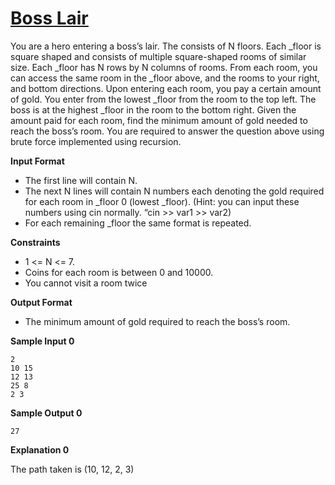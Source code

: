 # [Boss Lair](https://www.hackerrank.com/contests/cmpn302-fall2021-hw1/challenges/boss-lair)

You are a hero entering a boss’s lair. The consists of N floors. Each _floor is square shaped and consists of multiple square-shaped rooms of similar size. Each _floor has N rows by N columns of rooms. From each room, you can access the same room in the _floor above, and the rooms to your right, and bottom directions. Upon entering each room, you pay a certain amount of gold. You enter from the lowest _floor from the room to the top left. The boss is at the highest _floor in the room to the bottom right. Given the amount paid for each room, find the minimum amount of gold needed to reach the boss’s room. You are required to answer the question above using brute force implemented using recursion.

**Input Format**

- The first line will contain N.
- The next N lines will contain N numbers each denoting the gold required for each room in _floor 0 (lowest _floor). (Hint: you can input these numbers using cin normally. “cin >> var1 >> var2)
- For each remaining _floor the same format is repeated.

**Constraints**

- 1 <= N <= 7.
- Coins for each room is between 0 and 10000.
- You cannot visit a room twice

**Output Format**

- The minimum amount of gold required to reach the boss’s room.

**Sample Input 0**
```
2
10 15
12 13
25 8
2 3
```

**Sample Output 0**

```
27
```

**Explanation 0**

The path taken is (10, 12, 2, 3)